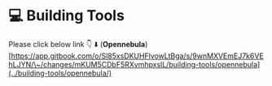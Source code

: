 # 💻 Building Tools

Please click below link 👇 ⬇️ (**Opennebula**)\
[https://app.gitbook.com/o/Sl85xsDKUHFlvowLtBga/s/9wnMXVEmEJ7k6VEhLJYN/\~/changes/mKUM5CDbF5RXvmhpxslL/building-tools/opennebula](../building-tools/opennebula/)
